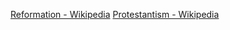 ﻿[Reformation - Wikipedia](https://en.wikipedia.org/wiki/Reformation)
[Protestantism - Wikipedia](https://en.wikipedia.org/wiki/Protestantism)